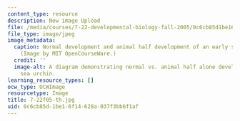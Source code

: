 ```yaml
---
content_type: resource
description: New image Upload
file: /media/courses/7-22-developmental-biology-fall-2005/0c6cb85d1be16f14628a037f3bb6f1af_7-22f05-th.jpg
file_type: image/jpeg
image_metadata:
  caption: Normal development and animal half development of an early sea urchin embryo.
    (Image by MIT OpenCourseWare.)
  credit: ''
  image-alt: A diagram demonstrating normal vs. animal half alone development of a
    sea urchin.
learning_resource_types: []
ocw_type: OCWImage
resourcetype: Image
title: 7-22f05-th.jpg
uid: 0c6cb85d-1be1-6f14-628a-037f3bb6f1af
---
```


